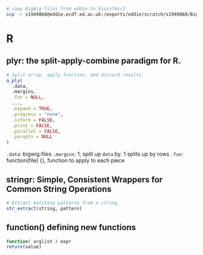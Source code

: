 ```bash
# copy BigWig files from eddie to bioinfmsc3
scp -r s1949868@eddie.ecdf.ed.ac.uk:/exports/eddie/scratch/s1949868/BigWig/ESCA_bigWigs ./
```
# R
## plyr: the split-apply-combine paradigm for R.
```r
# Split array, apply function, and discard results.
a_ply(
  .data,
  .margins,
  .fun = NULL,
  ...,
  .expand = TRUE,
  .progress = "none",
  .inform = FALSE,
  .print = FALSE,
  .parallel = FALSE,
  .paropts = NULL
)
```
`.data`: bigwig.files
`.margins`: 1, split up `data` by. 1 splits up by rows
`.fun`: function(file) {}, function to apply to each piece
## stringr: Simple, Consistent Wrappers for Common String Operations
```r
# Extract matching patterns from a string.
str_extract(string, pattern)
```
## function() defining new functions
```r
function( arglist ) expr
return(value)
```

<!--stackedit_data:
eyJoaXN0b3J5IjpbLTcwNTk0MzI0NiwtOTczMDExNzIsMTA3MT
k2ODQ3NSwyODI2MTQ4MDMsLTE1NTI4NDg1MTddfQ==
-->